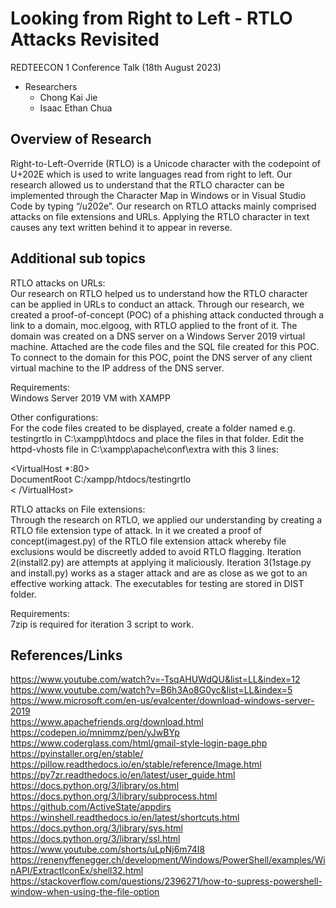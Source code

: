 # Looking from Right to Left - RTLO Attacks Revisited
REDTEECON 1 Conference Talk (18th August 2023)
- Researchers
  - Chong Kai Jie
  - Isaac Ethan Chua

## Overview of Research
Right-to-Left-Override (RTLO) is a Unicode character with the codepoint of U+202E which is used to write languages read from right to left. Our research allowed us to understand that the RTLO character can be implemented through the Character Map in Windows or in Visual Studio Code by typing “/u202e”. Our research on RTLO attacks mainly comprised attacks on file extensions and URLs. Applying the RTLO character in text causes any text written behind it to appear in reverse. 

## Additional sub topics
RTLO attacks on URLs:  
Our research on RTLO helped us to understand how the RTLO character can be applied in URLs to conduct an attack. Through our research, we created a proof-of-concept (POC) of a phishing attack conducted through a link to a domain, moc.elgoog, with RTLO applied to the front of it. The domain was created on a DNS server on a Windows Server 2019 virtual machine. Attached are the code files and the SQL file created for this POC. 
To connect to the domain for this POC, point the DNS server of any client virtual machine to the IP address of the DNS server. 

Requirements:  
Windows Server 2019 VM with XAMPP 

Other configurations:  
For the code files created to be displayed, create a folder named e.g. testingrtlo in C:\xampp\htdocs and place the files in that folder. 
Edit the httpd-vhosts file in C:\xampp\apache\conf\extra with this 3 lines: 

<VirtualHost *:80>  
  DocumentRoot C:/xampp/htdocs/testingrtlo  
< /VirtualHost>

RTLO attacks on File extensions:  
Through the research on RTLO, we applied our understanding by creating a RTLO file extension type of attack. In it we created a proof of concept(imagest.py) of the RTLO file extension attack whereby file exclusions would be discreetly added to avoid RTLO flagging. Iteration 2(install2.py) are attempts at applying it maliciously. Iteration 3(1stage.py and install.py) works as a stager attack and are as close as we got to an effective working attack. The executables for testing are stored in DIST folder.

Requirements:  
7zip is required for iteration 3 script to work.

## References/Links
https://www.youtube.com/watch?v=-TsqAHUWdQU&list=LL&index=12  
https://www.youtube.com/watch?v=B6h3Ao8G0yc&list=LL&index=5  
https://www.microsoft.com/en-us/evalcenter/download-windows-server-2019  
https://www.apachefriends.org/download.html  
https://codepen.io/mnimmz/pen/yJwBYp  
https://www.coderglass.com/html/gmail-style-login-page.php  
https://pyinstaller.org/en/stable/  
https://pillow.readthedocs.io/en/stable/reference/Image.html  
https://py7zr.readthedocs.io/en/latest/user_guide.html  
https://docs.python.org/3/library/os.html  
https://docs.python.org/3/library/subprocess.html  
https://github.com/ActiveState/appdirs  
https://winshell.readthedocs.io/en/latest/shortcuts.html  
https://docs.python.org/3/library/sys.html  
https://docs.python.org/3/library/ssl.html  
https://www.youtube.com/shorts/uLpNj6m74I8  
https://renenyffenegger.ch/development/Windows/PowerShell/examples/WinAPI/ExtractIconEx/shell32.html
https://stackoverflow.com/questions/2396271/how-to-supress-powershell-window-when-using-the-file-option
